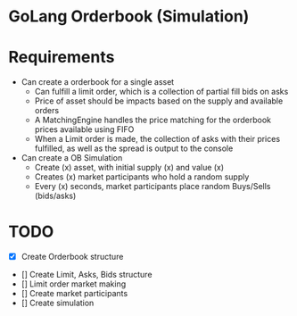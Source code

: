 # GoLang Orderbook (Simulation)

# Requirements
* Can create a orderbook for a single asset
  * Can fulfill a limit order, which is a collection of partial fill bids on asks
  * Price of asset should be impacts based on the supply and available orders
  * A MatchingEngine handles the price matching for the orderbook prices available using FIFO
  * When a Limit order is made, the collection of asks with their prices fulfilled, as well as the spread is output to the console
* Can create a OB Simulation
  * Create (x) asset, with initial supply (x) and value (x)
  * Creates (x) market participants who hold a random supply
  * Every (x) seconds, market participants place random Buys/Sells (bids/asks)

# TODO
- [x] Create Orderbook structure
- [] Create Limit, Asks, Bids structure
- [] Limit order market making
- [] Create market participants
- [] Create simulation